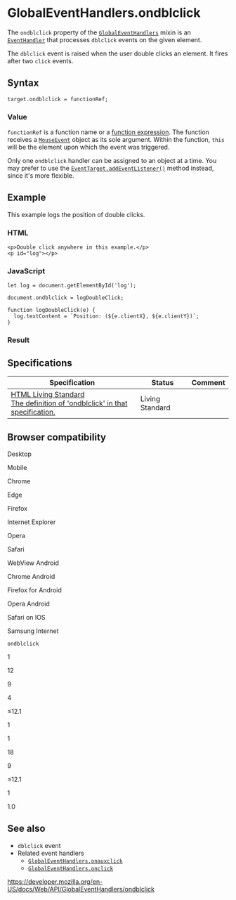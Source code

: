 GlobalEventHandlers.ondblclick
==============================

The `ondblclick` property of the [`GlobalEventHandlers`](../globaleventhandlers) mixin is an [`EventHandler`](https://developer.mozilla.org/en-US/docs/Web/Events/Event_handlers) that processes `dblclick` events on the given element.

The `dblclick` event is raised when the user double clicks an element. It fires after two `click` events.

Syntax
------

    target.ondblclick = functionRef;

### Value

`functionRef` is a function name or a [function expression](https://developer.mozilla.org/en-US/docs/Web/JavaScript/Reference/Operators/function). The function receives a [`MouseEvent`](../mouseevent) object as its sole argument. Within the function, `this` will be the element upon which the event was triggered.

Only one `ondblclick` handler can be assigned to an object at a time. You may prefer to use the [`EventTarget.addEventListener()`](../eventtarget/addeventlistener) method instead, since it's more flexible.

Example
-------

This example logs the position of double clicks.

### HTML

    <p>Double click anywhere in this example.</p>
    <p id="log"></p>

### JavaScript

    let log = document.getElementById('log');

    document.ondblclick = logDoubleClick;

    function logDoubleClick(e) {
      log.textContent = `Position: (${e.clientX}, ${e.clientY})`;
    }

### Result

Specifications
--------------

<table><thead><tr class="header"><th>Specification</th><th>Status</th><th>Comment</th></tr></thead><tbody><tr class="odd"><td><a href="https://html.spec.whatwg.org/multipage/webappapis.html#handler-ondblclick">HTML Living Standard<br />
<span class="small">The definition of 'ondblclick' in that specification.</span></a></td><td><span class="spec-living">Living Standard</span></td><td></td></tr></tbody></table>

Browser compatibility
---------------------

Desktop

Mobile

Chrome

Edge

Firefox

Internet Explorer

Opera

Safari

WebView Android

Chrome Android

Firefox for Android

Opera Android

Safari on IOS

Samsung Internet

`ondblclick`

1

12

9

4

≤12.1

1

1

18

9

≤12.1

1

1.0

See also
--------

-   `dblclick` event
-   Related event handlers
    -   [`GlobalEventHandlers.onauxclick`](onauxclick)
    -   [`GlobalEventHandlers.onclick`](onclick)

<a href="https://developer.mozilla.org/en-US/docs/Web/API/GlobalEventHandlers/ondblclick" class="_attribution-link">https://developer.mozilla.org/en-US/docs/Web/API/GlobalEventHandlers/ondblclick</a>
